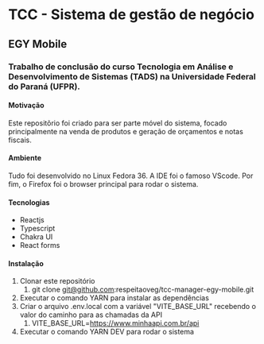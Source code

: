 # TCC - Sistema de gestão de negócio
## EGY Mobile

### Trabalho de conclusão do curso Tecnologia em Análise e Desenvolvimento de Sistemas (TADS) na Universidade Federal do Paraná (UFPR).

#### Motivação
Este repositõrio foi criado para ser parte móvel do sistema, focado principalmente na venda de produtos e geração de orçamentos e notas fiscais.

#### Ambiente
Tudo foi desenvolvido no Linux Fedora 36. A IDE foi o famoso VScode. Por fim, o Firefox foi o browser principal para rodar o sistema.

#### Tecnologias
- Reactjs
- Typescript
- Chakra UI
- React forms

#### Instalação
1. Clonar este repositório
    1. git clone git@github.com:respeitaoveg/tcc-manager-egy-mobile.git
2. Executar o comando YARN para instalar as dependências
3. Criar o arquivo .env.local com a variável "VITE_BASE_URL" recebendo o valor do caminho para as chamadas da API
    1. VITE_BASE_URL=https://www.minhaapi.com.br/api
4. Executar o comando YARN DEV para rodar o sistema
